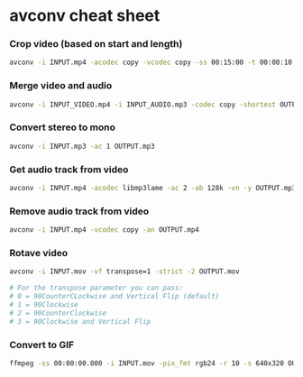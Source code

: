 # avconv cheat sheet

### Crop video (based on start and length)
```sh
avconv -i INPUT.mp4 -acodec copy -vcodec copy -ss 00:15:00 -t 00:00:10 OUTPUT.mp4
```

### Merge video and audio
```sh
avconv -i INPUT_VIDEO.mp4 -i INPUT_AUDIO.mp3 -codec copy -shortest OUTPUT.mp4
```

### Convert stereo to mono
```sh
avconv -i INPUT.mp3 -ac 1 OUTPUT.mp3
```

### Get audio track from video
```sh
avconv -i INPUT.mp4 -acodec libmp3lame -ac 2 -ab 128k -vn -y OUTPUT.mp3
```

### Remove audio track from video
```sh
avconv -i INPUT.mp4 -vcodec copy -an OUTPUT.mp4
```
### Rotave video
```sh
avconv -i INPUT.mov -vf transpose=1 -strict -2 OUTPUT.mov

# For the transpose parameter you can pass:
# 0 = 90CounterCLockwise and Vertical Flip (default) 
# 1 = 90Clockwise 
# 2 = 90CounterClockwise 
# 3 = 90Clockwise and Vertical Flip
```

### Convert to GIF
```sh
ffmpeg -ss 00:00:00.000 -i INPUT.mov -pix_fmt rgb24 -r 10 -s 640x320 OUTPUT.gif
```
